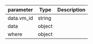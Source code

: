 | parameter | Type | Description |
| ----------- | ----------- |----------- |
| data.vm_id  |  string  |    |
| data  |  object  |    |
| where  |  object  |    |